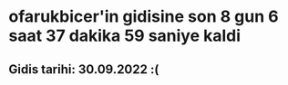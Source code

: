 # ofarukbicer'in gidisine son 8 gun 6 saat 37 dakika 59 saniye kaldi

## Gidis tarihi: 30.09.2022 :(
